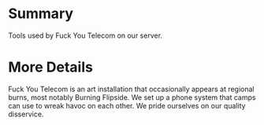 # Summary

Tools used by Fuck You Telecom on our server.

# More Details

Fuck You Telecom is an art installation that occasionally appears at regional burns, most notably Burning Flipside. We set up a phone system that camps can use to wreak havoc on each other. We pride ourselves on our quality disservice.
